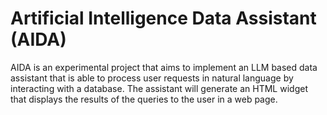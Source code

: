 # Artificial Intelligence Data Assistant (AIDA)

AIDA is an experimental project that aims to implement an LLM based data assistant that is able to process user 
requests in natural language by interacting with a database. The assistant will generate an HTML widget that displays 
the results of the queries to the user in a web page.